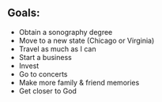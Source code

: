 <div class="goals-section">
  <h2>Goals:</h2>
  <ul>
    <li>Obtain a sonography degree</li>
    <li>Move to a new state (Chicago or Virginia)</li>
    <li>Travel as much as I can</li>
    <li>Start a business</li>
    <li>Invest</li>
    <li>Go to concerts</li>
    <li>Make more family & friend memories</li>
    <li>Get closer to God</li>
  </ul>
</div>
